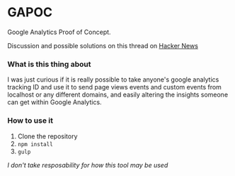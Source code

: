 # GAPOC
Google Analytics Proof of Concept.

Discussion and possible solutions on this thread on
[Hacker News](https://news.ycombinator.com/item?id=9857876)

### What is this thing about
I was just curious if it is really possible to take anyone's google analytics
tracking ID and use it to send page views events and custom events from
localhost or any different domains, and easily altering the insights
someone can get within Google Analytics.


### How to use it

1. Clone the repository
2. `npm install`
3. `gulp`



*I don't take resposability for how this tool may be used*
